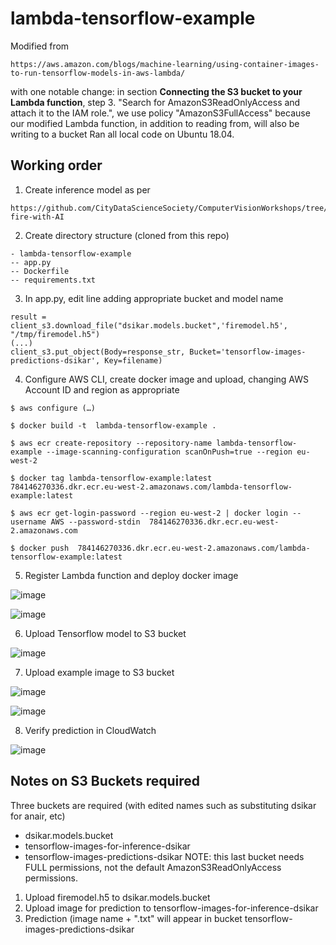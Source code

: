 # lambda-tensorflow-example
Modified from 
```
https://aws.amazon.com/blogs/machine-learning/using-container-images-to-run-tensorflow-models-in-aws-lambda/  
```
with one notable change: in section **Connecting the S3 bucket to your Lambda function**, step 3. "Search for AmazonS3ReadOnlyAccess and attach it to the IAM role.", we use policy "AmazonS3FullAccess" because our modified Lambda function, in addition to reading from, will also be writing to a bucket
Ran all local code on Ubuntu 18.04.

## Working order
1. Create inference model as per
```
https://github.com/CityDataScienceSociety/ComputerVisionWorkshops/tree/main/detect-fire-with-AI
```
2. Create directory structure (cloned from this repo)
```
- lambda-tensorflow-example
-- app.py
-- Dockerfile
-- requirements.txt
```
3. In app.py, edit line adding appropriate bucket and model name
```
result = client_s3.download_file("dsikar.models.bucket",'firemodel.h5', "/tmp/firemodel.h5")
(...)
client_s3.put_object(Body=response_str, Bucket='tensorflow-images-predictions-dsikar', Key=filename)
```

4. Configure AWS CLI, create docker image and upload, changing AWS Account ID and region as appropriate
```
$ aws configure (…)

$ docker build -t  lambda-tensorflow-example .

$ aws ecr create-repository --repository-name lambda-tensorflow-example --image-scanning-configuration scanOnPush=true --region eu-west-2

$ docker tag lambda-tensorflow-example:latest  784146270336.dkr.ecr.eu-west-2.amazonaws.com/lambda-tensorflow-example:latest

$ aws ecr get-login-password --region eu-west-2 | docker login --username AWS --password-stdin  784146270336.dkr.ecr.eu-west-2.amazonaws.com

$ docker push  784146270336.dkr.ecr.eu-west-2.amazonaws.com/lambda-tensorflow-example:latest

```
5. Register Lambda function and deploy docker image

![image](https://user-images.githubusercontent.com/232522/124463576-fe80a080-dd8a-11eb-9a39-faf82c7b8c8f.png)

![image](https://user-images.githubusercontent.com/232522/124463678-24a64080-dd8b-11eb-84f6-defb26534834.png)

6. Upload Tensorflow model to S3 bucket

![image](https://user-images.githubusercontent.com/232522/124464158-bd3cc080-dd8b-11eb-97e8-c914769b27d7.png)

7. Upload example image to S3 bucket

![image](https://user-images.githubusercontent.com/232522/124464054-9c746b00-dd8b-11eb-9c75-06c92a857523.png)

![image](https://user-images.githubusercontent.com/232522/124465833-cb8bdc00-dd8d-11eb-8a40-44f9e79e0885.png)

8. Verify prediction in CloudWatch

![image](https://user-images.githubusercontent.com/232522/124464371-0856d380-dd8c-11eb-85ce-54ce3e630b99.png)


## Notes on S3 Buckets required

Three buckets are required (with edited names such as substituting dsikar for anair, etc)

* dsikar.models.bucket	
* tensorflow-images-for-inference-dsikar	
* tensorflow-images-predictions-dsikar
NOTE: this last bucket needs FULL permissions, not the default AmazonS3ReadOnlyAccess permissions.

1. Upload firemodel.h5 to dsikar.models.bucket
2. Upload image for prediction to tensorflow-images-for-inference-dsikar
3. Prediction (image name + ".txt" will appear in bucket tensorflow-images-predictions-dsikar




